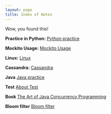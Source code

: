 ```yaml
---
layout: page
title: Index of Notes
---
```


Wow, you found this!

**Practice in Python:**
[Python practice](./pythonPractice/)

**Mockito Usage:**
[Mockito Usage](./mockito/)

**Linux:**
[Linux](./linux/)

**Cassandra:**
[Cassandra](./cassandra/)

**Java**
[Java practice](./java/)

**Test**
[About Test](./test/)

**Book**
[The Art of Java Concurrency Programming](./the-art-of-java-concurrency-programming/)

**Bloom filter**
[Bloom filter](./bloomfilter/)